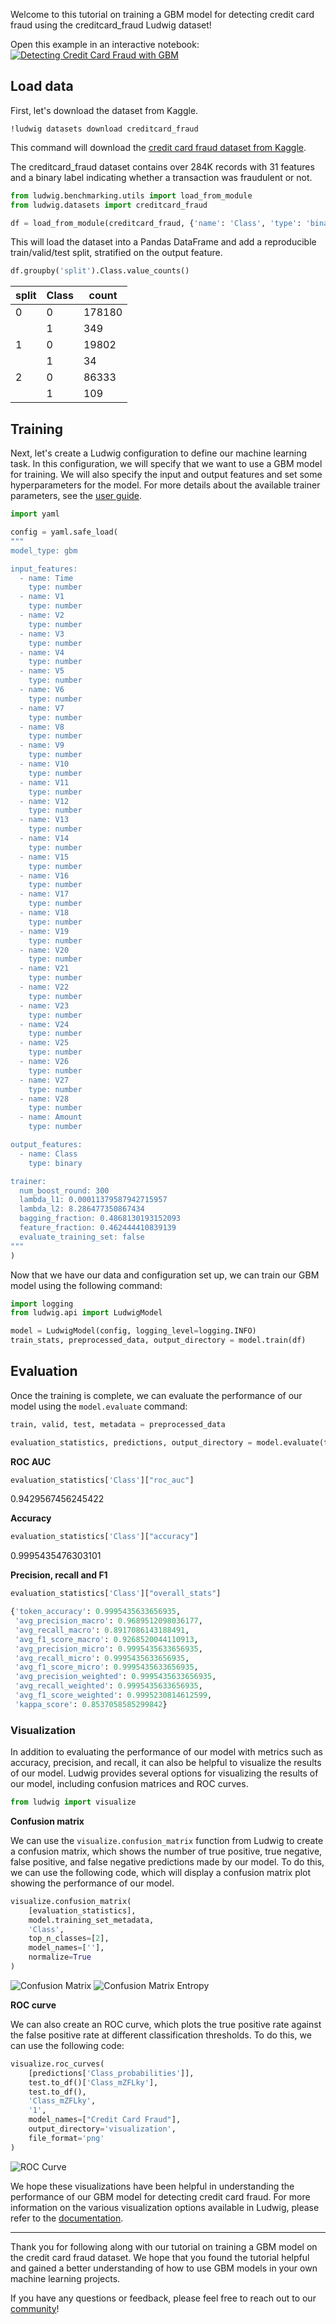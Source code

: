 Welcome to this tutorial on training a GBM model for detecting credit card fraud using the creditcard_fraud Ludwig dataset!

Open this example in an interactive notebook:
[![Detecting Credit Card Fraud with GBM](https://colab.research.google.com/assets/colab-badge.svg)](https://colab.research.google.com/github/ludwig-ai/ludwig-docs/blob/master/docs/examples/gbm/Fraud_Detection_with_GBM.ipynb)

## Load data

First, let's download the dataset from Kaggle. 

```shell
!ludwig datasets download creditcard_fraud
```

This command will download the [credit card fraud dataset from Kaggle](https://www.kaggle.com/datasets/mlg-ulb/creditcardfraud).

The creditcard_fraud dataset contains over 284K records with 31 features and a binary label indicating whether a transaction was fraudulent or not.

```python
from ludwig.benchmarking.utils import load_from_module
from ludwig.datasets import creditcard_fraud

df = load_from_module(creditcard_fraud, {'name': 'Class', 'type': 'binary'})
```

This will load the dataset into a Pandas DataFrame and add a reproducible train/valid/test split, stratified on the output feature.

```python
df.groupby('split').Class.value_counts()
```

|split|Class|count|
|-----|-----|-----|
|0|0|178180|
| |1|349|
|1|0|19802|
| |1|34|
|2|0|86333|
| |1|109|

## Training

Next, let's create a Ludwig configuration to define our machine learning task. In this configuration, we will specify that we want to use a GBM model for training. We will also specify the input and output features and set some hyperparameters for the model. For more details about the available trainer parameters, see the [user guide](https://ludwig.ai/latest/configuration/trainer/).

```python
import yaml

config = yaml.safe_load(
"""
model_type: gbm

input_features:
  - name: Time
    type: number
  - name: V1
    type: number
  - name: V2
    type: number
  - name: V3
    type: number
  - name: V4
    type: number
  - name: V5
    type: number
  - name: V6
    type: number
  - name: V7
    type: number
  - name: V8
    type: number
  - name: V9
    type: number
  - name: V10
    type: number
  - name: V11
    type: number
  - name: V12
    type: number
  - name: V13
    type: number
  - name: V14
    type: number
  - name: V15
    type: number
  - name: V16
    type: number
  - name: V17
    type: number
  - name: V18
    type: number
  - name: V19
    type: number
  - name: V20
    type: number
  - name: V21
    type: number
  - name: V22
    type: number
  - name: V23
    type: number
  - name: V24
    type: number
  - name: V25
    type: number
  - name: V26
    type: number
  - name: V27
    type: number
  - name: V28
    type: number
  - name: Amount
    type: number

output_features:
  - name: Class
    type: binary

trainer:
  num_boost_round: 300
  lambda_l1: 0.00011379587942715957
  lambda_l2: 8.286477350867434
  bagging_fraction: 0.4868130193152093
  feature_fraction: 0.462444410839139
  evaluate_training_set: false
"""
)
```

Now that we have our data and configuration set up, we can train our GBM model using the following command:

```python
import logging
from ludwig.api import LudwigModel

model = LudwigModel(config, logging_level=logging.INFO)
train_stats, preprocessed_data, output_directory = model.train(df)
```

## Evaluation
Once the training is complete, we can evaluate the performance of our model using the `model.evaluate` command:

```python
train, valid, test, metadata = preprocessed_data

evaluation_statistics, predictions, output_directory = model.evaluate(test, collect_overall_stats=True)
```

**ROC AUC**

```python
evaluation_statistics['Class']["roc_auc"]
```
0.9429567456245422


**Accuracy**

```python
evaluation_statistics['Class']["accuracy"]
```
0.9995435476303101

**Precision, recall and F1**

```python
evaluation_statistics['Class']["overall_stats"]
```
```python
{'token_accuracy': 0.9995435633656935,
 'avg_precision_macro': 0.9689512098036177,
 'avg_recall_macro': 0.8917086143188491,
 'avg_f1_score_macro': 0.9268520044110913,
 'avg_precision_micro': 0.9995435633656935,
 'avg_recall_micro': 0.9995435633656935,
 'avg_f1_score_micro': 0.9995435633656935,
 'avg_precision_weighted': 0.9995435633656935,
 'avg_recall_weighted': 0.9995435633656935,
 'avg_f1_score_weighted': 0.9995230814612599,
 'kappa_score': 0.8537058585299842}
```

### Visualization
In addition to evaluating the performance of our model with metrics such as accuracy, precision, and recall, it can also be helpful to visualize the results of our model. Ludwig provides several options for visualizing the results of our model, including confusion matrices and ROC curves.

```python
from ludwig import visualize
```

**Confusion matrix**

We can use the `visualize.confusion_matrix` function from Ludwig to create a confusion matrix, which shows the number of true positive, true negative, false positive, and false negative predictions made by our model. To do this, we can use the following code, which will display a confusion matrix plot showing the performance of our model.

```python
visualize.confusion_matrix(
    [evaluation_statistics],
    model.training_set_metadata,
    'Class',
    top_n_classes=[2],
    model_names=[''],
    normalize=True
)
```

![Confusion Matrix](gbm/images/confusion_matrix.png)
![Confusion Matrix Entropy](gbm/images/confusion_matrix_entropy.png)

**ROC curve**

We can also create an ROC curve, which plots the true positive rate against the false positive rate at different classification thresholds. To do this, we can use the following code:
    
```python
visualize.roc_curves(
    [predictions['Class_probabilities']],
    test.to_df()['Class_mZFLky'],
    test.to_df(),
    'Class_mZFLky',
    '1',
    model_names=["Credit Card Fraud"],
    output_directory='visualization',
    file_format='png'
)
```

![ROC Curve](gbm/images/roc.png)

We hope these visualizations have been helpful in understanding the performance of our GBM model for detecting credit card fraud. For more information on the various visualization options available in Ludwig, please refer to the [documentation](https://ludwig.ai/latest/user_guide/api/visualization/).

---

Thank you for following along with our tutorial on training a GBM model on the credit card fraud dataset. We hope that you found the tutorial helpful and gained a better understanding of how to use GBM models in your own machine learning projects. 

If you have any questions or feedback, please feel free to reach out to our [community](https://ludwig.ai/latest/community/)!
